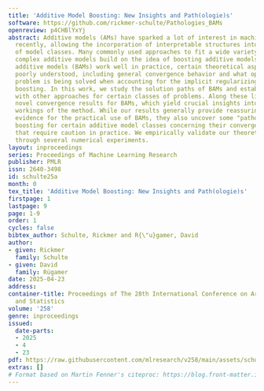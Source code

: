 ```yaml
---
title: 'Additive Model Boosting: New Insights and Path(ologie)s'
software: https://github.com/rickmer-schulte/Pathologies_BAMs
openreview: p4CHBlYxYj
abstract: Additive models (AMs) have sparked a lot of interest in machine learning
  recently, allowing the incorporation of interpretable structures into a wide range
  of model classes. Many commonly used approaches to fit a wide variety of potentially
  complex additive models build on the idea of boosting additive models. While boosted
  additive models (BAMs) work well in practice, certain theoretical aspects are still
  poorly understood, including general convergence behavior and what optimization
  problem is being solved when accounting for the implicit regularizing nature of
  boosting. In this work, we study the solution paths of BAMs and establish connections
  with other approaches for certain classes of problems. Along these lines, we derive
  novel convergence results for BAMs, which yield crucial insights into the inner
  workings of the method. While our results generally provide reassuring theoretical
  evidence for the practical use of BAMs, they also uncover some "pathologies" of
  boosting for certain additive model classes concerning their convergence behavior
  that require caution in practice. We empirically validate our theoretical findings
  through several numerical experiments.
layout: inproceedings
series: Proceedings of Machine Learning Research
publisher: PMLR
issn: 2640-3498
id: schulte25a
month: 0
tex_title: 'Additive Model Boosting: New Insights and Path(ologie)s'
firstpage: 1
lastpage: 9
page: 1-9
order: 1
cycles: false
bibtex_author: Schulte, Rickmer and R{\"u}gamer, David
author:
- given: Rickmer
  family: Schulte
- given: David
  family: Rügamer
date: 2025-04-23
address:
container-title: Proceedings of The 28th International Conference on Artificial Intelligence
  and Statistics
volume: '258'
genre: inproceedings
issued:
  date-parts:
  - 2025
  - 4
  - 23
pdf: https://raw.githubusercontent.com/mlresearch/v258/main/assets/schulte25a/schulte25a.pdf
extras: []
# Format based on Martin Fenner's citeproc: https://blog.front-matter.io/posts/citeproc-yaml-for-bibliographies/
---
```

